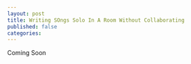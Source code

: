 ```yaml
---
layout: post
title: Writing SOngs Solo In A Room Without Collaborating
published: false
categories:
---
```


Coming Soon